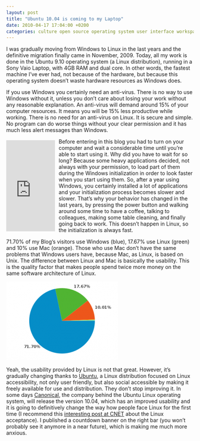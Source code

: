 ```yaml
---
layout: post
title: "Ubuntu 10.04 is coming to my Laptop"
date: 2010-04-17 17:04:00 +0200
categories: culture open source operating system user interface workspace
---
```


I was gradually moving from Windows to Linux in the last years and the definitive migration finally came in November, 2009. Today, all my work is done in the Ubuntu 9.10 operating system (a Linux distribution), running in a Sony Vaio Laptop, with 4GB RAM and dual core. In other words, the fastest machine I’ve ever had, not because of the hardware, but because this operating system doesn’t waste hardware resources as Windows does.

If you use Windows you certainly need an anti-virus. There is no way to use Windows without it, unless you don’t care about losing your work without any reasonable explanation. An anti-virus will demand around 15% of your computer resources. It means you will be 15% less productive while working. There is no need for an anti-virus on Linux. It is secure and simple. No program can do worse things without your clear permission and it has much less alert messages than Windows.

<iframe align="left" frameborder="0" marginheight="0" marginwidth="0" scrolling="no" src="http://rcm.amazon.com/e/cm?t=c03ce-20&amp;o=1&amp;p=8&amp;l=bpl&amp;asins=1430219998&amp;fc1=000000&amp;IS2=1&amp;lt1=_blank&amp;m=amazon&amp;lc1=0000FF&amp;bc1=000000&amp;bg1=FFFFFF&amp;f=ifr" style="align: left; height: 245px; padding-right: 10px; padding-top: 5px; width: 131px;"></iframe>Before entering in this blog you had to turn on your computer and wait a considerable time until you’re able to start using it. Why did you have to wait for so long? Because some heavy applications decided, not always with your permission, to load part of them during the Windows initialization in order to look faster when you start using them. So, after a year using Windows, you certainly installed a lot of applications and your initialization process becomes slower and slower. That’s why your behavior has changed in the last years, by pressing the power button and walking around some time to have a coffee, talking to colleagues, making some table cleaning, and finally going back to work. This doesn’t happen in Linux, so the initialization is always fast.

71.70% of my Blog’s visitors use Windows (blue), 17.67% use Linux (green) and 10% use Mac (orange). Those who use Mac don’t have the same problems that Windows users have, because Mac, as Linux, is based on Unix. The difference between Linux and Mac is basically the usability. This is the quality factor that makes people spend twice more money on the same software architecture of Linux.

![pie-300x211.png](/images/posts/pie-300x211.png)

Yeah, the usability provided by Linux is not that great. However, it’s gradually changing thanks to <a href="http://www.ubuntu.com/">Ubuntu</a>, a Linux distribution focused on Linux accessibility, not only user friendly, but also social accessible by making it freely available for use and distribution. They don’t stop improving it. In some days <a href="http://www.canonical.com/">Canonical</a>, the company behind the Ubuntu Linux operating system, will release the version 10.04, which has an improved usability and it is going to definitively change the way how people face Linux for the first time (I recommend this <a href="http://news.cnet.com/8301-13505_3-10455816-16.html?part=rss&amp;tag=feed&amp;subj=TheOpenRoad">interesting post at CNET</a> about the Linux acceptance). I published a countdown banner on the right bar (you won’t probably see it anymore in a near future), which is making me much more anxious.
